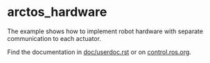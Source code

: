 # arctos_hardware

   The example shows how to implement robot hardware with separate communication to each actuator.

Find the documentation in [doc/userdoc.rst](doc/userdoc.rst) or on [control.ros.org](https://control.ros.org/master/doc/ros2_control_demos/arctos_hardware/doc/userdoc.html).
